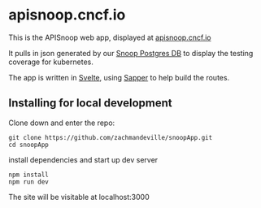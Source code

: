 # apisnoop.cncf.io

This is the APISnoop web app, displayed at [apisnoop.cncf.io](https://apisnoop.cncf.io)

It pulls in json generated by our [Snoop Postgres DB](https://github.com/ii/snoop) to display the testing coverage for kubernetes.

The app is written in [Svelte](https://svelte.dev), using [Sapper](https://sapper.svelte.dev) to help build the routes.

## Installing for local development

Clone down and enter the repo:

```shell
git clone https://github.com/zachmandeville/snoopApp.git
cd snoopApp
```

install dependencies and start up dev server

```shell
npm install
npm run dev
```

The site will be visitable at localhost:3000

